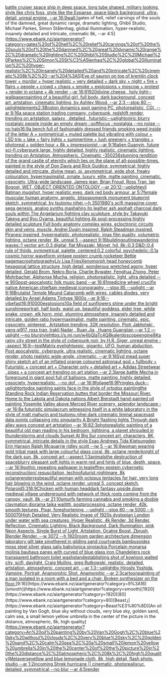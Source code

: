 [battle cruiser space ship in deep space, long tube shaped, military looking, style like chris foss, style like the Expanse, space black background, ultra-detail, unreal engine, --ar 16:9](https://www.ebank.nz/aiartgenerator?category=battle%20cruiser%20space%20ship%20in%20deep%20space%2C%20long%20tube%20shaped%2C%20military%20looking%2C%20style%20like%20chris%20foss%2C%20style%20like%20the%20Expanse%2C%20space%20black%20background%2C%20ultra-detail%2C%20unreal%20engine%2C%20--ar%2016%3A9)[wall.](https://www.ebank.nz/aiartgenerator?category=wall.)[gates of hell, relief carvings of the souls of the damned, great dynamic range, dramatic lighting, Ghibli Studio, Michael Parkes, Simon Stålenhag, global illumination, hyper-realistic, insanely detailed and intricate, cinematic 8k, --ar 4:5](https://www.ebank.nz/aiartgenerator?category=gates%20of%20hell%2C%20relief%20carvings%20of%20the%20souls%20of%20the%20damned%2C%20great%20dynamic%20range%2C%20dramatic%20lighting%2C%20Ghibli%20Studio%2C%20Michael%20Parkes%2C%20Simon%20St%C3%A5lenhag%2C%20global%20illumination%2C%20hyper-realistic%2C%20insanely%20detailed%20and%20intricate%2C%20cinematic%208k%2C%20--ar%204%3A5)[Eye of sauron on top of kremlin clock tower + mordor + hyper realistic + very detailed + dark sky + night + fire + flairs + people + crowd + chaos + smoke + explosions + moscow + protest + render in octane + 4k render --ar 16:9](https://www.ebank.nz/aiartgenerator?category=Eye%20of%20sauron%20on%20top%20of%20kremlin%20clock%20tower%20%2B%20mordor%20%2B%20hyper%20realistic%20%2B%20very%20detailed%20%2B%20dark%20sky%20%2B%20night%20%2B%20fire%20%2B%20flairs%20%2B%20people%20%2B%20crowd%20%2B%20chaos%20%2B%20smoke%20%2B%20explosions%20%2B%20moscow%20%2B%20protest%20%2B%20render%20in%20octane%20%2B%204k%20render%20--ar%2016%3A9)[1920](https://www.ebank.nz/aiartgenerator?category=1920)[divine cheese , holy light](https://www.ebank.nz/aiartgenerator?category=divine%20cheese%20%2C%20holy%20light)[--wallpaper](https://www.ebank.nz/aiartgenerator?category=--wallpaper)[painting of a beautiful girl, full body, dark background, concept art, artstation, cinematic lighting, by Ashley Wood. --ar 2:3 --stop 80 --uplight](https://www.ebank.nz/aiartgenerator?category=painting%20of%20a%20beautiful%20girl%2C%20full%20body%2C%20dark%20background%2C%20concept%20art%2C%20artstation%2C%20cinematic%20lighting%2C%20by%20Ashley%20Wood.%20--ar%202%3A3%20--stop%2080%20--uplight)[elements](https://www.ebank.nz/aiartgenerator?category=elements)[2:3](https://www.ebank.nz/aiartgenerator?category=2%3A3)[Boston dynamics spot gaming PC, photorealistic, CGI, --ar 9:16](https://www.ebank.nz/aiartgenerator?category=Boston%20dynamics%20spot%20gaming%20PC%2C%20photorealistic%2C%20CGI%2C%20--ar%209%3A16)[a space station trading company, cyberpunk, redshift render, trending on artstation, galaxy , detailed , futuristic](https://www.ebank.nz/aiartgenerator?category=a%20space%20station%20trading%20company%2C%20cyberpunk%2C%20redshift%20render%2C%20trending%20on%20artstation%2C%20galaxy%20%2C%20detailed%20%2C%20futuristic)[--uplight](https://www.ebank.nz/aiartgenerator?category=--uplight)[oniric blurry nostalgic people inside an empty dream ::softfocus ::nostalgia --no noise --no hats](https://www.ebank.nz/aiartgenerator?category=oniric%20blurry%20nostalgic%20people%20inside%20an%20empty%20dream%20%3A%3Asoftfocus%20%3A%3Anostalgia%20--no%20noise%20--no%20hats)[16:9](https://www.ebank.nz/aiartgenerator?category=16%3A9)[a bench full of fashionably dressed friends smoking weed inside of the letter A + symmetrical + muted palette but vibrating with colour + LSD trip + lake + fairy lights + summertime + lush greenery + triangles + photoreal + golden hour + 8k + impressionist --ar 9:16](https://www.ebank.nz/aiartgenerator?category=a%20bench%20full%20of%20fashionably%20dressed%20friends%20smoking%20weed%20inside%20of%20the%20letter%20A%20%2B%20symmetrical%20%2B%20muted%20palette%20but%20vibrating%20with%20colour%20%2B%20LSD%20trip%20%2B%20lake%20%2B%20fairy%20lights%20%2B%20summertime%20%2B%20lush%20greenery%20%2B%20triangles%20%2B%20photoreal%20%2B%20golden%20hour%20%2B%208k%20%2B%20impressionist%20--ar%209%3A16)[alien Guanyin, future sci-fi,cyberpunk,large, highly detailed, highly realistic. cinematic lighting, trending on Artstation. Atmospheric. Cinematic -](https://www.ebank.nz/aiartgenerator?category=alien%20Guanyin%2C%20future%20sci-fi%2Ccyberpunk%2Clarge%2C%20highly%20detailed%2C%20highly%20realistic.%20cinematic%20lighting%2C%20trending%20on%20Artstation.%20Atmospheric.%20Cinematic%20-)[350](https://www.ebank.nz/aiartgenerator?category=350)[256](https://www.ebank.nz/aiartgenerator?category=256)[stunning rendition of the grand castle of eternity which lies on the plane of all-possible-times, painted in the style of Don Davis and Rick Guidice; symmetrical; highly detailed and intricate, divine mean, pi, asymmetrical, wide shot, freaky colouration, hypermaximalist, ornate, luxury, elite, matte painting, cinematic, cgsociety, Ultra-wide landscape, James jean, Brian Froud, Ross Tran, Ian Bogost, WET, OBJECT ORIENTED ONTOLOGY --ar 20:12](https://www.ebank.nz/aiartgenerator?category=stunning%20rendition%20of%20the%20grand%20castle%20of%20eternity%20which%20lies%20on%20the%20plane%20of%20all-possible-times%2C%20painted%20in%20the%20style%20of%20Don%20Davis%20and%20Rick%20Guidice%3B%20symmetrical%3B%20highly%20detailed%20and%20intricate%2C%20divine%20mean%2C%20pi%2C%20asymmetrical%2C%20wide%20shot%2C%20freaky%20colouration%2C%20hypermaximalist%2C%20ornate%2C%20luxury%2C%20elite%2C%20matte%20painting%2C%20cinematic%2C%20cgsociety%2C%20Ultra-wide%20landscape%2C%20James%20jean%2C%20Brian%20Froud%2C%20Ross%20Tran%2C%20Ian%20Bogost%2C%20WET%2C%20OBJECT%20ORIENTED%20ONTOLOGY%20--ar%2020%3A12)[--uplight](https://www.ebank.nz/aiartgenerator?category=--uplight)[evil Batman mugshot, hyper realistic eyes, dark red body armour, ar 5:7](https://www.ebank.nz/aiartgenerator?category=evil%20Batman%20mugshot%2C%20hyper%20realistic%20eyes%2C%20dark%20red%20body%20armour%2C%20ar%205%3A7)[female muscular human anatomy, angelic, bliss](https://www.ebank.nz/aiartgenerator?category=female%20muscular%20human%20anatomy%2C%20angelic%2C%20bliss)[spomenik monument blueprint sketch, symmetrical, by tsutomu nihei —h 350](https://www.ebank.nz/aiartgenerator?category=spomenik%20monument%20blueprint%20sketch%2C%20symmetrical%2C%20by%20tsutomu%20nihei%20%E2%80%94h%20350)[1980's scifi magazine cover, sega genesis, analog synths mashahiro ito leather ash asphalt charcoal dark souls within The Angelarium fighting clay sculpture, style by Takayuki Takeya and Ryu Oyama, beautiful lighting 4k post-processing highly detailed sculpture Full body anatomy complex,wires, ecloctronic circuits skin and veins, muscle, Andrej Dugin inspired, Ralph Steadman inspired, Piranesi inspired, hyperrealistic, photorealistic, imax film quality, volumetric lighting, octane render, 8k, unreal 5   --aspect 9:16](https://www.ebank.nz/aiartgenerator?category=1980%27s%20scifi%20magazine%20cover%2C%20sega%20genesis%2C%20analog%20synths%20mashahiro%20ito%20leather%20ash%20asphalt%20charcoal%20dark%20souls%20within%20The%20Angelarium%20fighting%20clay%20sculpture%2C%20style%20by%20Takayuki%20Takeya%20and%20Ryu%20Oyama%2C%20beautiful%20lighting%204k%20post-processing%20highly%20detailed%20sculpture%20Full%20body%20anatomy%20complex%2Cwires%2C%20ecloctronic%20circuits%20skin%20and%20veins%2C%20muscle%2C%20Andrej%20Dugin%20inspired%2C%20Ralph%20Steadman%20inspired%2C%20Piranesi%20inspired%2C%20hyperrealistic%2C%20photorealistic%2C%20imax%20film%20quality%2C%20volumetric%20lighting%2C%20octane%20render%2C%208k%2C%20unreal%205%20%20%20--aspect%209%3A16)[building](https://www.ebank.nz/aiartgenerator?category=building)[outline](https://www.ebank.nz/aiartgenerator?category=outline)[wandering waves::1 vector art::0.3 digital, flat Miyazaki, Monet, hd, 8k::0.3 D&D::0.4 rule of thirds, symmetrical, palette, centered:0.2 colorful, psychedelic::0.1](https://www.ebank.nz/aiartgenerator?category=wandering%20waves%3A%3A1%20vector%20art%3A%3A0.3%20digital%2C%20flat%20Miyazaki%2C%20Monet%2C%20hd%2C%208k%3A%3A0.3%20D%26D%3A%3A0.4%20rule%20of%20thirds%2C%20symmetrical%2C%20palette%2C%20centered%3A0.2%20colorful%2C%20psychedelic%3A%3A0.1)[a cosmic horror waveform vintage poster](https://www.ebank.nz/aiartgenerator?category=a%20cosmic%20horror%20waveform%20vintage%20poster)[r crumb rocketeer Bettie page](https://www.ebank.nz/aiartgenerator?category=r%20crumb%20rocketeer%20Bettie%20page)[macrophotography](https://www.ebank.nz/aiartgenerator?category=macrophotography)[Liv Lisa Fries](https://www.ebank.nz/aiartgenerator?category=Liv%20Lisa%20Fries)[Xenomorph head honeycomb hexagonal lattice structure  ,high detail, wonderous wretched agony, hyper detailed, Gerald Brom, Nekro Borja, Charlie Bywater, Fenghua Zhong, Peter Mohrbacher, Alphonse Mucha, religion, photorealistic, light, ultra detailed --w 900](https://www.ebank.nz/aiartgenerator?category=Xenomorph%20head%20honeycomb%20hexagonal%20lattice%20structure%20%20%2Chigh%20detail%2C%20wonderous%20wretched%20agony%2C%20hyper%20detailed%2C%20Gerald%20Brom%2C%20Nekro%20Borja%2C%20Charlie%20Bywater%2C%20Fenghua%20Zhong%2C%20Peter%20Mohrbacher%2C%20Alphonse%20Mucha%2C%20religion%2C%20photorealistic%2C%20light%2C%20ultra%20detailed%20--w%20900)[post-apocalyptic folk music band --ar 16:8](https://www.ebank.nz/aiartgenerator?category=post-apocalyptic%20folk%20music%20band%20--ar%2016%3A8)[1](https://www.ebank.nz/aiartgenerator?category=1)[medicine wheel crucifix native American chieftain medieval iconography, --stop 85 --uplight --ar 9:16](https://www.ebank.nz/aiartgenerator?category=medicine%20wheel%20crucifix%20native%20American%20chieftain%20medieval%20iconography%2C%20--stop%2085%20--uplight%20--ar%209%3A16)[Brutalist Temple Mound Catacomb with wires, cables diodes, very detailed by Ansel Adams Tintype 1800s --ar 9:16](https://www.ebank.nz/aiartgenerator?category=Brutalist%20Temple%20Mound%20Catacomb%20with%20wires%2C%20cables%20diodes%2C%20very%20detailed%20by%20Ansel%20Adams%20Tintype%201800s%20--ar%209%3A16)[--vibefast](https://www.ebank.nz/aiartgenerator?category=--vibefast)[16:9](https://www.ebank.nz/aiartgenerator?category=16%3A9)[10000](https://www.ebank.nz/aiartgenerator?category=10000)[explosions](https://www.ebank.nz/aiartgenerator?category=explosions)[10](https://www.ebank.nz/aiartgenerator?category=10)[a field of sunflowers shine under the bright sunshine](https://www.ebank.nz/aiartgenerator?category=a%20field%20of%20sunflowers%20shine%20under%20the%20bright%20sunshine)[portrait, half body, waist up, beautiful goddess, elder tree, white snake, crown, elk horn,  mist, stunning atmosphere, insanely detailed and intricate, golden ratio,hypermaximalist, matte painting, cinematic, epic, cgsociety, pinterest , Artstation trending ,32K resolution, Piotr Jabłoński , yang qi917, ross tran, Irakli Nadar , Ruan Jia , Huang Guangjian —ar 1:2 —uplight —no blur](https://www.ebank.nz/aiartgenerator?category=portrait%2C%20half%20body%2C%20waist%20up%2C%20beautiful%20goddess%2C%20elder%20tree%2C%20white%20snake%2C%20crown%2C%20elk%20horn%2C%20%20mist%2C%20stunning%20atmosphere%2C%20insanely%20detailed%20and%20intricate%2C%20golden%20ratio%2Chypermaximalist%2C%20matte%20painting%2C%20cinematic%2C%20epic%2C%20cgsociety%2C%20pinterest%20%2C%20Artstation%20trending%20%2C32K%20resolution%2C%20Piotr%20Jab%C5%82o%C5%84ski%20%2C%20yang%20qi917%2C%20ross%20tran%2C%20Irakli%20Nadar%20%2C%20Ruan%20Jia%20%2C%20Huang%20Guangjian%20%E2%80%94ar%201%3A2%20%E2%80%94uplight%20%E2%80%94no%20blur)[style](https://www.ebank.nz/aiartgenerator?category=style)[<https://s.mj.run/w4bQlaTc4Q8>](https://www.ebank.nz/aiartgenerator?category=%3Chttps%3A//s.mj.run/w4bQlaTc4Q8%3E)[kalerdoscope](https://www.ebank.nz/aiartgenerator?category=kalerdoscope)[engine](https://www.ebank.nz/aiartgenerator?category=engine)[8K](https://www.ebank.nz/aiartgenerator?category=8K)[a rainy city street in the style of cyberpunk noir, by H.R. Giger, unreal engine --aspect 16:9](https://www.ebank.nz/aiartgenerator?category=a%20rainy%20city%20street%20in%20the%20style%20of%20cyberpunk%20noir%2C%20by%20H.R.%20Giger%2C%20unreal%20engine%20--aspect%2016%3A9)[—test](https://www.ebank.nz/aiartgenerator?category=%E2%80%94test)[Matrix eye](https://www.ebank.nz/aiartgenerator?category=Matrix%20eye)[lights](https://www.ebank.nz/aiartgenerator?category=lights)[epic, gigantic, UFO, human abduction, Post apocalyptic, cyberpunk, ultra realistic, cinematic lighting, octane render, photo realistic wide-angle, cinematic, --ar 9:16](https://www.ebank.nz/aiartgenerator?category=epic%2C%20gigantic%2C%20UFO%2C%20human%20abduction%2C%20Post%20apocalyptic%2C%20cyberpunk%2C%20ultra%20realistic%2C%20cinematic%20lighting%2C%20octane%20render%2C%20photo%20realistic%20wide-angle%2C%20cinematic%2C%20--ar%209%3A16)[Syd mead super shiny sketch art of an inflated orange coloured astronaut god + fullbody + Futuristic + concept art + Character only + detailed art + Adidas Streetwear , pipes + a concept art trending on art station --ar 2:3](https://www.ebank.nz/aiartgenerator?category=Syd%20mead%20super%20shiny%20sketch%20art%20of%20an%20inflated%20orange%20coloured%20astronaut%20god%20%2B%20fullbody%20%2B%20Futuristic%20%2B%20concept%20art%20%2B%20Character%20only%20%2B%20detailed%20art%20%2B%20Adidas%20Streetwear%20%2C%20pipes%20%2B%20a%20concept%20art%20trending%20on%20art%20station%20--ar%202%3A3)[large battle Mecha in foreground in giant pool full of balloons, matte painting, highly detailed, cgsociety, hyperrealistic, --no dof, --ar 16:9](https://www.ebank.nz/aiartgenerator?category=large%20battle%20Mecha%20in%20foreground%20in%20giant%20pool%20full%20of%20balloons%2C%20matte%20painting%2C%20highly%20detailed%2C%20cgsociety%2C%20hyperrealistic%2C%20--no%20dof%2C%20--ar%2016%3A9)[foliage](https://www.ebank.nz/aiartgenerator?category=foliage)[16:9](https://www.ebank.nz/aiartgenerator?category=16%3A9)[](https://www.ebank.nz/aiartgenerator?category=)[Pringles duck](https://www.ebank.nz/aiartgenerator?category=Pringles%20duck)[--uplight](https://www.ebank.nz/aiartgenerator?category=--uplight)[ortodox painting saints face  in the  style of ortodox painting](https://www.ebank.nz/aiartgenerator?category=ortodox%20painting%20saints%20face%20%20in%20the%20%20style%20of%20ortodox%20painting)[the Standing Rock Indian Reservation buttes that border the Missouri River. Home to the Lakota and Dakota nations Albert Bierstadt hand-painted oil painting Yosemite Valley above Merced River scenery, splendor landscape --ar 16:8](https://www.ebank.nz/aiartgenerator?category=the%20Standing%20Rock%20Indian%20Reservation%20buttes%20that%20border%20the%20Missouri%20River.%20Home%20to%20the%20Lakota%20and%20Dakota%20nations%20Albert%20Bierstadt%20hand-painted%20oil%20painting%20Yosemite%20Valley%20above%20Merced%20River%20scenery%2C%20splendor%20landscape%20--ar%2016%3A8)[a futuristic simulacrum witnessing itself in a white laboratory in the style of matt mahurin and tsutomu nihei dark cinematic liminal space](https://www.ebank.nz/aiartgenerator?category=a%20futuristic%20simulacrum%20witnessing%20itself%20in%20a%20white%20laboratory%20in%20the%20style%20of%20matt%20mahurin%20and%20tsutomu%20nihei%20dark%20cinematic%20liminal%20space)[vast data points collapsing into singularity A Bright flashing lights Through dark alley ways concept art artstation --ar 16:8](https://www.ebank.nz/aiartgenerator?category=vast%20data%20points%20collapsing%20into%20singularity%20A%20Bright%20flashing%20lights%20Through%20dark%20alley%20ways%20concept%20art%20artstation%20--ar%2016%3A8)[2:3](https://www.ebank.nz/aiartgenerator?category=2%3A3)[photorealistic painting of a beautiful old man reading in his bedroom,  lightning, a planet shrouded in thunderstorms and clouds Sunset At Big Sur concept art, characters, 8K, symmetrical, intricate details in the style Esao Andrews Tida Kietsungden Erin Hanson Ralph Mcquarrie ridley scott --iw 5 --ar 16:8](https://www.ebank.nz/aiartgenerator?category=photorealistic%20painting%20of%20a%20beautiful%20old%20man%20reading%20in%20his%20bedroom%2C%20%20lightning%2C%20a%20planet%20shrouded%20in%20thunderstorms%20and%20clouds%20Sunset%20At%20Big%20Sur%20concept%20art%2C%20characters%2C%208K%2C%20symmetrical%2C%20intricate%20details%20in%20the%20style%20Esao%20Andrews%20Tida%20Kietsungden%20Erin%20Hanson%20Ralph%20Mcquarrie%20ridley%20scott%20--iw%205%20--ar%2016%3A8)[woman wearing gold tribal mask  with large colourful glass coral, 8k, octane render](https://www.ebank.nz/aiartgenerator?category=woman%20wearing%20gold%20tribal%20mask%20%20with%20large%20colourful%20glass%20coral%2C%208k%2C%20octane%20render)[knight of the dark sun, 8k, concept art --aspect 1:3](https://www.ebank.nz/aiartgenerator?category=knight%20of%20the%20dark%20sun%2C%208k%2C%20concept%20art%20--aspect%201%3A3)[animals](https://www.ebank.nz/aiartgenerator?category=animals)[the destruction of space](https://www.ebank.nz/aiartgenerator?category=the%20destruction%20of%20space)[blurry pleasant soft lights in warm red and hints of blue, depth, space, --ar 16:9](https://www.ebank.nz/aiartgenerator?category=blurry%20pleasant%20soft%20lights%20in%20warm%20red%20and%20hints%20of%20blue%2C%20depth%2C%20space%2C%20--ar%2016%3A9)[gothic repeating wallpaper in teal](https://www.ebank.nz/aiartgenerator?category=gothic%20repeating%20wallpaper%20in%20teal)[jeffrey epstein cybernetic reconstruction/ resuscitation, technofuturist nightmare, 8k octane](https://www.ebank.nz/aiartgenerator?category=jeffrey%20epstein%20cybernetic%20reconstruction/%20resuscitation%2C%20technofuturist%20nightmare%2C%208k%20octane)[render](https://www.ebank.nz/aiartgenerator?category=render)[res](https://www.ebank.nz/aiartgenerator?category=res)[beautiful woman with octopus tentacles for hair, very long hair blowing in the wind, octane render, unreal 5, concept sketch, Polaroid](https://www.ebank.nz/aiartgenerator?category=beautiful%20woman%20with%20octopus%20tentacles%20for%20hair%2C%20very%20long%20hair%20blowing%20in%20the%20wind%2C%20octane%20render%2C%20unreal%205%2C%20concept%20sketch%2C%20Polaroid)[5:3](https://www.ebank.nz/aiartgenerator?category=5%3A3)[16:9](https://www.ebank.nz/aiartgenerator?category=16%3A9)[Chicken with human head](https://www.ebank.nz/aiartgenerator?category=Chicken%20with%20human%20head)[dark fantasy upside down medieval village underground with network of thick roots coming from the canopy, vault, 8k --ar 21:10](https://www.ebank.nz/aiartgenerator?category=dark%20fantasy%20upside%20down%20medieval%20village%20underground%20with%20network%20of%20thick%20roots%20coming%20from%20the%20canopy%2C%20vault%2C%208k%20--ar%2021%3A10)[smurfs farming cannabis and smoking a doobie claymation diorama taika waititti, postprocessing, octane render, 40k, smooth textures, Pixar, foreshortening, --uplight --stop 80 --w  5000 --h 5000](https://www.ebank.nz/aiartgenerator?category=smurfs%20farming%20cannabis%20and%20smoking%20a%20doobie%20claymation%20diorama%20taika%20waititti%2C%20postprocessing%2C%20octane%20render%2C%2040k%2C%20smooth%20textures%2C%20Pixar%2C%20foreshortening%2C%20--uplight%20--stop%2080%20--w%20%205000%20--h%205000)[70](https://www.ebank.nz/aiartgenerator?category=70)[High Detailed, Very Realistic Image of 1920s dystopian London under water with sea creatures, Hyper Realistic, 4k Render, 3d Render, Reflection, Cinematic Lighting, Black Background, Dark Illumination, pink Neon Aspects, Single Burst of Light, Artstation, Ocatne Boost, Zbrush, Blender Render. --w 3072 --h 1920](https://www.ebank.nz/aiartgenerator?category=High%20Detailed%2C%20Very%20Realistic%20Image%20of%201920s%20dystopian%20London%20under%20water%20with%20sea%20creatures%2C%20Hyper%20Realistic%2C%204k%20Render%2C%203d%20Render%2C%20Reflection%2C%20Cinematic%20Lighting%2C%20Black%20Background%2C%20Dark%20Illumination%2C%20pink%20Neon%20Aspects%2C%20Single%20Burst%20of%20Light%2C%20Artstation%2C%20Ocatne%20Boost%2C%20Zbrush%2C%20Blender%20Render.%20--w%203072%20--h%201920)[room garden architecture dimension  laboratory  gilt lake  smothered in gilding sand courtyards bambusoides moss steel silver glass  salix babylonica  sinojackia Porcelain monarsa molinia bauhaus panes with  curved of blue glass iron Chandeliers rock transparent  bathroom  toilet washstand](https://www.ebank.nz/aiartgenerator?category=room%20garden%20architecture%20dimension%20%20laboratory%20%20gilt%20lake%20%20smothered%20in%20gilding%20sand%20courtyards%20bambusoides%20moss%20steel%20silver%20glass%20%20salix%20babylonica%20%20sinojackia%20Porcelain%20monarsa%20molinia%20bauhaus%20panes%20with%20%20curved%20of%20blue%20glass%20iron%20Chandeliers%20rock%20transparent%20%20bathroom%20%20toilet%20washstand)[establishing shot of kowloon walled city, scifi, daylight, Craig Mullins, greg Rutkowski, realistic, detailed, artstation, atmospheric, concept art, --ar 1:3](https://www.ebank.nz/aiartgenerator?category=establishing%20shot%20of%20kowloon%20walled%20city%2C%20scifi%2C%20daylight%2C%20Craig%20Mullins%2C%20greg%20Rutkowski%2C%20realistic%2C%20detailed%2C%20artstation%2C%20atmospheric%2C%20concept%20art%2C%20--ar%201%3A3)[--uplight](https://www.ebank.nz/aiartgenerator?category=--uplight)[by Hiroshi Yoshida, Vampire, Portrait, Anamorphic Shot, Anamorphic --ar 2:3](https://www.ebank.nz/aiartgenerator?category=by%20Hiroshi%20Yoshida%2C%20Vampire%2C%20Portrait%2C%20Anamorphic%20Shot%2C%20Anamorphic%20--ar%202%3A3)[cartoon](https://www.ebank.nz/aiartgenerator?category=cartoon)[painting of a man isolated in a room with a bed and a chair. Broken synthesizer on the floor.](https://www.ebank.nz/aiartgenerator?category=painting%20of%20a%20man%20isolated%20in%20a%20room%20with%20a%20bed%20and%20a%20chair.%20Broken%20synthesizer%20on%20the%20floor.)[9:16](https://www.ebank.nz/aiartgenerator?category=9%3A16)[smooth](https://www.ebank.nz/aiartgenerator?category=smooth)[1920](https://www.ebank.nz/aiartgenerator?category=1920)[80](https://www.ebank.nz/aiartgenerator?category=80)[Beast」](https://www.ebank.nz/aiartgenerator?category=Beast%E3%80%8D)[An oil painting by Van Gogh, blue sky without clouds, very blue sky, golden sand, calm sea, a small lemon yellow umbrella in the center of the picture in the distance, atmospheric, 8k, high quality](https://www.ebank.nz/aiartgenerator?category=An%20oil%20painting%20by%20Van%20Gogh%2C%20blue%20sky%20without%20clouds%2C%20very%20blue%20sky%2C%20golden%20sand%2C%20calm%20sea%2C%20a%20small%20lemon%20yellow%20umbrella%20in%20the%20center%20of%20the%20picture%20in%20the%20distance%2C%20atmospheric%2C%208k%2C%20high%20quality)[Metaverse](https://www.ebank.nz/aiartgenerator?category=Metaverse)[yellow and blue lemonade cloth, 8k, high detail, flash photo, studio --ar 1:2](https://www.ebank.nz/aiartgenerator?category=yellow%20and%20blue%20lemonade%20cloth%2C%208k%2C%20high%20detail%2C%20flash%20photo%2C%20studio%20--ar%201%3A2)[incoming Shrek hurricane || cinematic, photorealisruc, detailed, symmetrical --no blur --ar 4:5](https://www.ebank.nz/aiartgenerator?category=incoming%20Shrek%20hurricane%20%7C%7C%20cinematic%2C%20photorealisruc%2C%20detailed%2C%20symmetrical%20--no%20blur%20--ar%204%3A5)[render](https://www.ebank.nz/aiartgenerator?category=render)